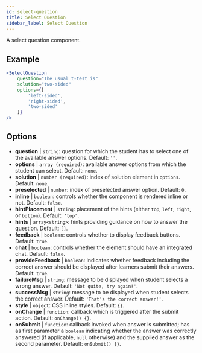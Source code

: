 ```yaml
---
id: select-question 
title: Select Question
sidebar_label: Select Question
---
```


A select question component.

## Example

```jsx live
<SelectQuestion
    question="The usual t-test is"
    solution="two-sided"
    options={[
        'left-sided',
        'right-sided',
        'two-sided'
    ]}
/>
```



## Options

* __question__ | `string`: question for which the student has to select one of the available answer options. Default: `''`.
* __options__ | `array (required)`: available answer options from which the student can select. Default: `none`.
* __solution__ | `number (required)`: index of solution element in `options`. Default: `none`.
* __preselected__ | `number`: index of preselected answer option. Default: `0`.
* __inline__ | `boolean`: controls whether the component is rendered inline or not. Default: `false`.
* __hintPlacement__ | `string`: placement of the hints (either `top`, `left`, `right`, or `bottom`). Default: `'top'`.
* __hints__ | `array<string>`: hints providing guidance on how to answer the question. Default: `[]`.
* __feedback__ | `boolean`: controls whether to display feedback buttons. Default: `true`.
* __chat__ | `boolean`: controls whether the element should have an integrated chat. Default: `false`.
* __provideFeedback__ | `boolean`: indicates whether feedback including the correct answer should be displayed after learners submit their answers. Default: `true`.
* __failureMsg__ | `string`: message to be displayed when student selects a wrong answer. Default: `'Not quite, try again!'`.
* __successMsg__ | `string`: message to be displayed when student selects the correct answer. Default: `'That's the correct answer!'`.
* __style__ | `object`: CSS inline styles. Default: `{}`.
* __onChange__ | `function`: callback  which is triggered after the submit action. Default: `onChange() {}`.
* __onSubmit__ | `function`: callback invoked when answer is submitted; has as first parameter a `boolean` indicating whether the answer was correctly answered (if applicable, `null` otherwise) and the supplied answer as the second parameter. Default: `onSubmit() {}`.
